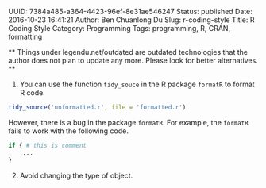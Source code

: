 UUID: 7384a485-a364-4423-96ef-8e31ae546247
Status: published
Date: 2016-10-23 16:41:21
Author: Ben Chuanlong Du
Slug: r-coding-style
Title: R Coding Style
Category: Programming
Tags: programming, R, CRAN, formatting

**
Things under legendu.net/outdated are outdated technologies 
that the author does not plan to update any more. 
Please look for better alternatives.
**

1. You can use the function `tidy_souce` in the R package `formatR`
to format R code.
```R
tidy_source('unformatted.r', file = 'formatted.r')
```
However, 
there is a bug in the package `formatR`.
For example, 
the `formatR` fails to work with the following code.
```R
if { # this is comment
    ...
}
```

2. Avoid changing the type of object.

